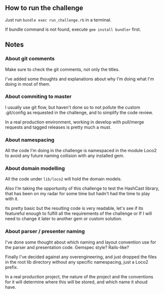 ## How to run the challenge ##

Just run `bundle exec run_challenge.rb` in a terminal.

If bundle command is not found, execute `gem install bundler` first.

## Notes ##

### About git comments ###

Make sure to check the git comments, not only the titles.

I've added some thoughts and explanations about why I'm doing what I'm doing in
most of them.

### About commiting to master ###

I usually use git flow, but haven't done so to not pollute the
custom .git/config as requested in the challenge, and to simplify
the code review.

In a real production environment, working in develop with pull/merge
requests and tagged releases is pretty much a must.

### About namespacing ###

All the code I'm doing in the challenge is namespaced in the module Loco2
to avoid any future naming collision with any installed gem.

### About domain modelling ###

All the code under `lib/loco2` will hold the domain models.

Also I'm taking the opportunity of this challenge to test the HashCast library,
that has been on my radar for some time but hadn't had the time to play with it.

Its pretty basic but the resulting code is very readable, let's see if its
featureful enough to fulfill all the requirements of the challenge or
If I will need to change it later to another gem or custom solution.

### About parser / presenter naming ###

I've done some thought about which naming and layout convention use for the
parser and presentation code. Gemspec style? Rails-like?

Finally I've decided against any overengineering, and just dropped the files
in the root lib directory without any specific namespacing, just a Loco2 prefix.

In a real production project, the nature of the project and the conventions
for it will determine where this will be stored, and which name it shoud have.

